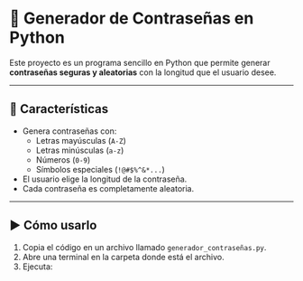 # 🔐 Generador de Contraseñas en Python

Este proyecto es un programa sencillo en Python que permite generar **contraseñas seguras y aleatorias** con la longitud que el usuario desee.  

---

## 📌 Características
- Genera contraseñas con:
  - Letras mayúsculas (`A-Z`)
  - Letras minúsculas (`a-z`)
  - Números (`0-9`)
  - Símbolos especiales (`!@#$%^&*...`)
- El usuario elige la longitud de la contraseña.
- Cada contraseña es completamente aleatoria.

---

## ▶️ Cómo usarlo
1. Copia el código en un archivo llamado `generador_contraseñas.py`.  
2. Abre una terminal en la carpeta donde está el archivo.  
3. Ejecuta:
   ```bash
 
